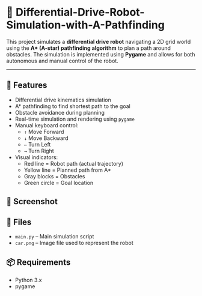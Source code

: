 # 🚗 Differential-Drive-Robot-Simulation-with-A-Pathfinding

This project simulates a **differential drive robot** navigating a 2D grid world using the **A\* (A-star) pathfinding algorithm** to plan a path around obstacles. The simulation is implemented using **Pygame** and allows for both autonomous and manual control of the robot.

---

## 🧠 Features

- Differential drive kinematics simulation
- A\* pathfinding to find shortest path to the goal
- Obstacle avoidance during planning
- Real-time simulation and rendering using `pygame`
- Manual keyboard control:
  - `↑` Move Forward
  - `↓` Move Backward
  - `←` Turn Left
  - `→` Turn Right
- Visual indicators:
  - Red line = Robot path (actual trajectory)
  - Yellow line = Planned path from A*
  - Gray blocks = Obstacles
  - Green circle = Goal location


## 📸 Screenshot


## 📂 Files

- `main.py` – Main simulation script
- `car.png` – Image file used to represent the robot

## 📦 Requirements

- Python 3.x
- pygame

